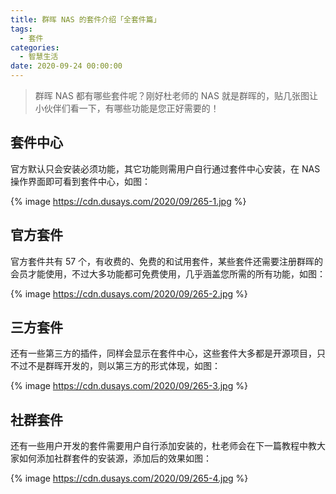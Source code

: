 ```yaml
---
title: 群晖 NAS 的套件介绍「全套件篇」
tags:
  - 套件
categories:
  - 智慧生活
date: 2020-09-24 00:00:00
---
```


> 群晖 NAS 都有哪些套件呢？刚好杜老师的 NAS 就是群晖的，贴几张图让小伙伴们看一下，有哪些功能是您正好需要的！

<!-- more -->

## 套件中心

官方默认只会安装必须功能，其它功能则需用户自行通过套件中心安装，在 NAS 操作界面即可看到套件中心，如图：

{% image https://cdn.dusays.com/2020/09/265-1.jpg %}

## 官方套件

官方套件共有 57 个，有收费的、免费的和试用套件，某些套件还需要注册群晖的会员才能使用，不过大多功能都可免费使用，几乎涵盖您所需的所有功能，如图：

{% image https://cdn.dusays.com/2020/09/265-2.jpg %}

## 三方套件

还有一些第三方的插件，同样会显示在套件中心，这些套件大多都是开源项目，只不过不是群晖开发的，则以第三方的形式体现，如图：

{% image https://cdn.dusays.com/2020/09/265-3.jpg %}

## 社群套件

还有一些用户开发的套件需要用户自行添加安装的，杜老师会在下一篇教程中教大家如何添加社群套件的安装源，添加后的效果如图：

{% image https://cdn.dusays.com/2020/09/265-4.jpg %}